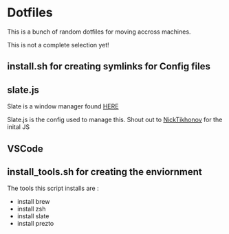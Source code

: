 # Dotfiles

This is a bunch of random dotfiles for moving accross machines.

This is not a complete selection yet!

## install.sh for creating symlinks for Config files 


## slate.js

Slate is a window manager found [HERE](https://github.com/jigish/slate)

Slate.js is the config used to manage this. Shout out to [NickTikhonov](https://github.com/NickTikhonov) for the inital JS 

## VSCode

## install_tools.sh for creating the enviornment 
The tools this script installs are :
  * install brew 
  * install zsh
  * install slate
  * install prezto

